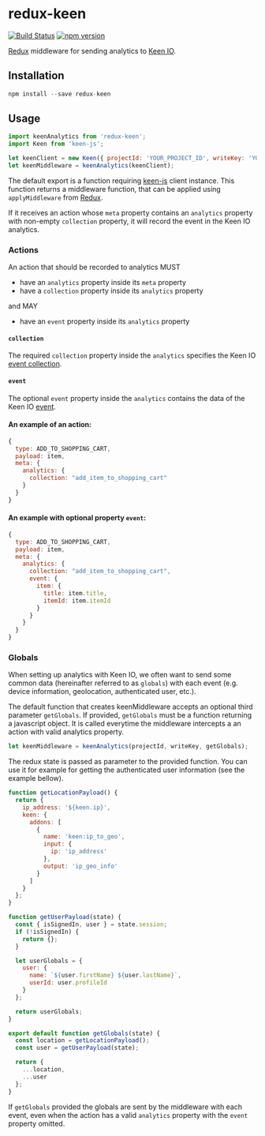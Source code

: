 redux-keen
==========

[![Build Status](https://travis-ci.org/pavelvolek/redux-keen.svg)](https://travis-ci.org/pavelvolek/redux-keen)
[![npm version](https://img.shields.io/npm/v/redux-keen.svg?style=flat-square)](https://www.npmjs.com/package/redux-keen)

[Redux](http://rackt.github.io/redux) middleware for sending analytics to [Keen IO](https://keen.io/).

## Installation

```js
npm install --save redux-keen
```

## Usage

```js
import keenAnalytics from 'redux-keen';
import Keen from 'keen-js';

let keenClient = new Keen({ projectId: 'YOUR_PROJECT_ID', writeKey: 'YOUR_WRITE_KEY' });
let keenMiddleware = keenAnalytics(keenClient);
```

The default export is a function requiring [keen-js](https://github.com/keen/keen-js) client instance. This function returns a middleware function, that can be applied using `applyMiddleware` from [Redux](http://rackt.github.io/redux).

If it receives an action whose `meta` property contains an `analytics` property with non-empty `collection` property, it will record the event in the Keen IO analytics.

### Actions

An action that should be recorded to analytics MUST
- have an `analytics` property inside its `meta` property
- have a `collection` property inside its `analytics` property

and MAY
- have an `event` property inside its `analytics` property

#### `collection`
The required `collection` property inside the `analytics` specifies the Keen IO [event collection](https://keen.io/docs/api/#event-collections).

#### `event`
The optional `event` property inside the `analytics` contains the data of the Keen IO [event](https://keen.io/docs/api/#events).


#### An example of an action:
```js
{
  type: ADD_TO_SHOPPING_CART,
  payload: item,
  meta: {
    analytics: {
      collection: "add_item_to_shopping_cart"
    }
  }
}
```

#### An example with optional property `event`:
```js
{
  type: ADD_TO_SHOPPING_CART,
  payload: item,
  meta: {
    analytics: {
      collection: "add_item_to_shopping_cart",
      event: {
        item: {
          title: item.title,
          itemId: item.itemId
        }
      }
    }
  }
}
```


### Globals
When setting up analytics with Keen IO, we often want to send some common data (hereinafter referred to as `globals`) with each event (e.g. device information, geolocation, authenticated user, etc.).

The default function that creates keenMiddleware accepts an optional third parameter `getGlobals`.
If provided, `getGlobals` must be a function returning a javascript object. It is called everytime the middleware intercepts a an action with valid analytics property.

```js
let keenMiddleware = keenAnalytics(projectId, writeKey, getGlobals);
```

The redux state is passed as parameter to the provided function. You can use it for example for getting the authenticated user information (see the example bellow).

```js
function getLocationPayload() {
  return {
    ip_address: '${keen.ip}',
    keen: {
      addons: [
        {
          name: 'keen:ip_to_geo',
          input: {
            ip: 'ip_address'
          },
          output: 'ip_geo_info'
        }
      ]
    }
  };
}

function getUserPayload(state) {
  const { isSignedIn, user } = state.session;
  if (!isSignedIn) {
    return {};
  }

  let userGlobals = {
    user: {
      name: `${user.firstName} ${user.lastName}`,
      userId: user.profileId
    }
  };

  return userGlobals;
}

export default function getGlobals(state) {
  const location = getLocationPayload();
  const user = getUserPayload(state);

  return {
    ...location,
    ...user
  };
}
```

If `getGlobals` provided the globals are sent by the middleware with each event, even when the action has a valid `analytics` property with the `event` property omitted.
